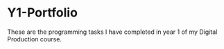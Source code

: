 # Y1-Portfolio
These are the programming tasks I have completed in year 1 of my Digital Production course.
